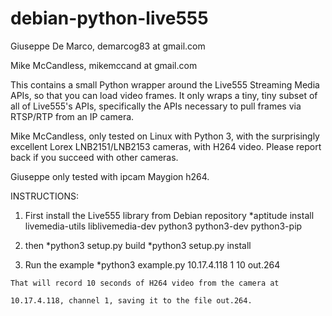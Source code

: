 # debian-python-live555

Giuseppe De Marco, demarcog83 at gmail.com

Mike McCandless, mikemccand at gmail.com

This contains a small Python wrapper around the Live555 Streaming
Media APIs, so that you can load video frames.  It only wraps a tiny,
tiny subset of all of Live555's APIs, specifically the APIs necessary
to pull frames via RTSP/RTP from an IP camera.

Mike McCandless, only tested on Linux with Python 3, with the surprisingly
excellent Lorex LNB2151/LNB2153 cameras, with H264 video.  Please
report back if you succeed with other cameras.

Giuseppe only tested with ipcam Maygion h264.

INSTRUCTIONS:

  1. First install the Live555 library from Debian repository
    *aptitude install livemedia-utils liblivemedia-dev python3 python3-dev python3-pip

  2. then
    *python3 setup.py build
    *python3 setup.py install

  3. Run the example
    *python3 example.py 10.17.4.118 1 10 out.264
    
    That will record 10 seconds of H264 video from the camera at

    10.17.4.118, channel 1, saving it to the file out.264.
